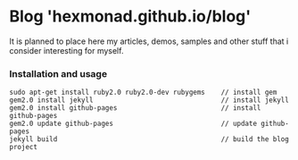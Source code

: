 Blog 'hexmonad.github.io/blog'
=======

It is planned to place here my articles, demos, samples and other stuff that i consider interesting for myself.


### Installation and usage

```
sudo apt-get install ruby2.0 ruby2.0-dev rubygems    // install gem
gem2.0 install jekyll                                // install jekyll
gem2.0 install github-pages                          // install github-pages
gem2.0 update github-pages                           // update github-pages
jekyll build                                         // build the blog project

```